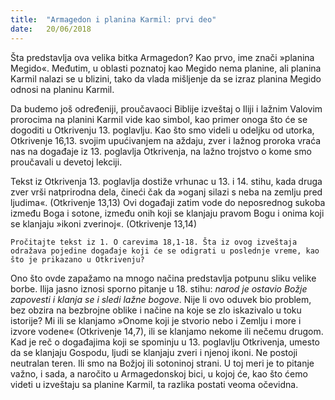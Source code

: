 ```yaml
---
title:  "Armagedon i planina Karmil: prvi deo"
date:   20/06/2018
---
```


Šta predstavlja ova velika bitka Armagedon? Kao prvo, ime znači »planina Megido«. Međutim, u oblasti poznatoj kao Megido nema planine, ali planina Karmil nalazi se u blizini, tako da vlada mišljenje da se izraz planina Megido odnosi na planinu Karmil.

Da budemo još određeniji, proučavaoci Biblije izveštaj o Iliji i lažnim Valovim prorocima na planini Karmil vide kao simbol, kao primer onoga što će se dogoditi u Otkrivenju 13. poglavlju.
Kao što smo videli u odeljku od utorka, Otkrivenje 16,13. svojim upućivanjem na aždaju, zver i lažnog proroka vraća nas na događaje iz 13. poglavlja Otkrivenja, na lažno trojstvo o kome smo proučavali u devetoj lekciji.

Tekst iz Otkrivenja 13. poglavlja dostiže vrhunac u 13. i 14. stihu, kada druga zver vrši natprirodna dela, čineći čak da »oganj silazi s neba na zemlju pred ljudima«. (Otkrivenje 13,13) Ovi događaji zatim vode do neposrednog sukoba između Boga i sotone, između onih koji se klanjaju pravom Bogu i onima koji se klanjaju »ikoni zverinoj«. (Otkrivenje 13,14)  

`Pročitajte tekst iz 1. O carevima 18,1-18. Šta iz ovog izveštaja odražava pojedine događaje koji će se odigrati u poslednje vreme, kao što je prikazano u Otkrivenju?`

Ono što ovde zapažamo na mnogo načina predstavlja potpunu sliku velike borbe. Ilija jasno iznosi sporno pitanje u 18. stihu: *narod je ostavio Božje zapovesti i klanja se i sledi lažne bogove*. Nije li ovo oduvek bio problem, bez obzira na bezbrojne oblike i načine na koje se zlo iskazivalo u toku istorije? Mi ili se klanjamo »Onome koji je stvorio nebo i Zemlju i more i izvore vodene« (Otkrivenje 14,7), ili se klanjamo nekome ili nečemu drugom. Kad je reč o događajima koji se spominju u 13. poglavlju Otkrivenja, umesto da se klanjaju Gospodu, ljudi se klanjaju zveri i njenoj ikoni. Ne postoji neutralan teren. Ili smo na Božjoj ili sotoninoj strani. U toj meri je to pitanje važno, i sada, a naročito u Armagedonskoj bici, u kojoj će, kao što ćemo videti u izveštaju sa planine Karmil, ta razlika postati veoma očevidna.
